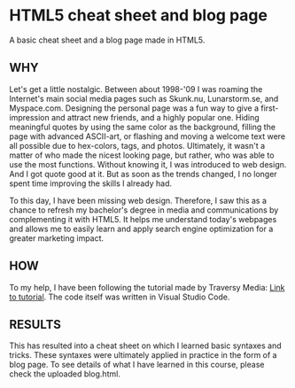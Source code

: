 # HTML5 cheat sheet and blog page
A basic cheat sheet and a blog page made in HTML5.

## WHY
Let's get a little nostalgic. Between about 1998-'09 I was roaming the Internet's main social media pages such as Skunk.nu, Lunarstorm.se, and Myspace.com. Designing the personal page was a fun way to give a first-impression and attract new friends, and a highly popular one. Hiding meaningful quotes by using the same color as the background, filling the page with advanced ASCII-art, or flashing and moving a welcome text were all possible due to hex-colors, tags, and photos. Ultimately, it wasn't a matter of who made the nicest looking page, but rather, who was able to use the most functions. Without knowing it, I was introduced to web design. And I got quote good at it. But as soon as the trends changed, I no longer spent time improving the skills I already had.

To this day, I have been missing web design. Therefore, I saw this as a chance to refresh my bachelor's degree in media and communications by complementing it with HTML5. It helps me understand today's webpages and allows me to easily learn and apply search engine optimization for a greater marketing impact.

## HOW
To my help, I have been following the tutorial made by Traversy Media: <a href="https://www.youtube.com/watch?v=UB1O30fR-EE" target="_blank">Link to tutorial</a>. The code itself was written in Visual Studio Code.

## RESULTS
This has resulted into a cheat sheet on which I learned basic syntaxes and tricks. These syntaxes were ultimately applied in practice in the form of a blog page. To see details of what I have learned in this course, please check the uploaded blog.html.
